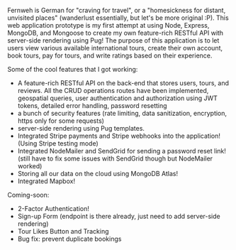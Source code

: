 Fernweh is German for "craving for travel", or a "homesickness for distant, unvisited places" (wanderlust essentially, but let's be more original :P). This web application prototype is my first attempt at using Node, Express, MongoDB, and Mongoose to create my own feature-rich RESTful API with server-side rendering using Pug! The purpose of this application is to let users view various available international tours, create their own account, book tours, pay for tours, and write ratings based on their experience.

Some of the cool features that I got working:
- A feature-rich RESTful API on the back-end that stores users, tours, and reviews. All the CRUD operations routes have been implemented, geospatial queries, user authentication and authorization using JWT tokens, detailed error handling, password resetting
- a bunch of security features (rate limiting, data sanitization, encryption, https only for some requests)
- server-side rendering using Pug templates.
- Integrated Stripe payments and Stripe webhooks into the application! (Using Stripe testing mode)
- Integrated NodeMailer and SendGrid for sending a password reset link! (still have to fix some issues with SendGrid though but NodeMailer worked)
- Storing all our data on the cloud using MongoDB Atlas!
- Integrated Mapbox!

Coming-soon:
- 2-Factor Authentication!
- Sign-up Form (endpoint is there already, just need to add server-side rendering)
- Tour Likes Button and Tracking
- Bug fix: prevent duplicate bookings
